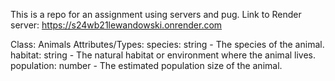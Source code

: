 This is a repo for an assignment using servers and pug.
Link to Render server: https://s24wb21lewandowski.onrender.com 

Class: Animals
Attributes/Types:
species: string - The species of the animal.
habitat: string - The natural habitat or environment where the animal lives.
population: number - The estimated population size of the animal.
